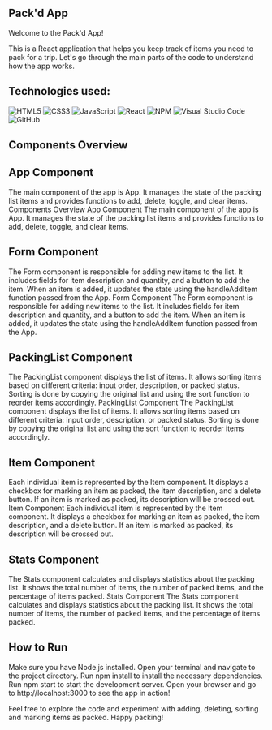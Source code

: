 ## Pack'd App

Welcome to the Pack'd App!

This is a React application that helps you keep track of items you need to pack for a trip. Let's go through the main parts of the code to understand how the app works.

## Technologies used:

![HTML5](https://img.shields.io/badge/html5-%23E34F26.svg?style=for-the-badge&logo=html5&logoColor=white)
![CSS3](https://img.shields.io/badge/css3-%231572B6.svg?style=for-the-badge&logo=css3&logoColor=white)
![JavaScript](https://img.shields.io/badge/javascript-%23323330.svg?style=for-the-badge&logo=javascript&logoColor=%23F7DF1E)
![React](https://img.shields.io/badge/react-%2320232a.svg?style=for-the-badge&logo=react&logoColor=%2361DAFB)
![NPM](https://img.shields.io/badge/NPM-%23CB3837.svg?style=for-the-badge&logo=npm&logoColor=white)
![Visual Studio Code](https://img.shields.io/badge/Visual%20Studio%20Code-0078d7.svg?style=for-the-badge&logo=visual-studio-code&logoColor=white)
![GitHub](https://img.shields.io/badge/github-%23121011.svg?style=for-the-badge&logo=github&logoColor=white)

## Components Overview

## App Component

The main component of the app is App. It manages the state of the packing list items and provides functions to add, delete, toggle, and clear items.
Components Overview App Component The main component of the app is App. It manages the state of the packing list items and provides functions to add, delete, toggle, and clear items.

## Form Component

The Form component is responsible for adding new items to the list. It includes fields for item description and quantity, and a button to add the item. When an item is added, it updates the state using the handleAddItem function passed from the App.
Form Component The Form component is responsible for adding new items to the list. It includes fields for item description and quantity, and a button to add the item. When an item is added, it updates the state using the handleAddItem function passed from the App.

## PackingList Component

The PackingList component displays the list of items. It allows sorting items based on different criteria: input order, description, or packed status. Sorting is done by copying the original list and using the sort function to reorder items accordingly.
PackingList Component The PackingList component displays the list of items. It allows sorting items based on different criteria: input order, description, or packed status. Sorting is done by copying the original list and using the sort function to reorder items accordingly.

## Item Component

Each individual item is represented by the Item component. It displays a checkbox for marking an item as packed, the item description, and a delete button. If an item is marked as packed, its description will be crossed out.
Item Component Each individual item is represented by the Item component. It displays a checkbox for marking an item as packed, the item description, and a delete button. If an item is marked as packed, its description will be crossed out.

## Stats Component

The Stats component calculates and displays statistics about the packing list. It shows the total number of items, the number of packed items, and the percentage of items packed.
Stats Component The Stats component calculates and displays statistics about the packing list. It shows the total number of items, the number of packed items, and the percentage of items packed.

## How to Run

Make sure you have Node.js installed.
Open your terminal and navigate to the project directory.
Run npm install to install the necessary dependencies.
Run npm start to start the development server.
Open your browser and go to http://localhost:3000 to see the app in action!

Feel free to explore the code and experiment with adding, deleting, sorting and marking items as packed. Happy packing!
